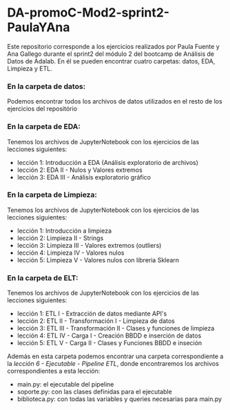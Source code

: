 # DA-promoC-Mod2-sprint2-PaulaYAna

Este repositorio corresponde a los ejercicios realizados por Paula Fuente y Ana Gallego durante el sprint2 del módulo 2 del bootcamp de Análisis de Datos de Adalab. En él se pueden encontrar cuatro carpetas: datos, EDA, Limpieza y ETL.

### En la carpeta de datos:

Podemos encontrar todos los archivos de datos utilizados en el resto de los ejercicios del repositório

### En la carpeta de EDA:

Tenemos los archivos de JupyterNotebook con los ejercicios de las lecciones siguientes:
- lección 1: Introducción a EDA (Análisis exploratorio de archivos)
- lección 2: EDA II - Nulos y Valores extremos
- lección 3: EDA III - Análisis exploratorio gráfico


### En la carpeta de Limpieza:

Tenemos los archivos de JupyterNotebook con los ejercicios de las lecciones siguientes:
- lección 1: Introducción a limpieza
- lección 2: Limpieza II - Strings
- lección 3: Limpieza III - Valores extremos (outliers)
- lección 4: Limpieza IV - Valores nulos 
- lección 5: Limpieza V - Valores nulos con libreria Sklearn

### En la carpeta de ELT:

Tenemos los archivos de JupyterNotebook con los ejercicios de las lecciones siguientes:
- lección 1: ETL I - Extracción de datos mediante API's
- lección 2: ETL II - Transformación I - Limpieza de datos
- lección 3: ETL III - Transformación II - Clases y funciones de limpieza
- lección 4: ETL IV - Carga I - Creación BBDD e inserción de datos
- lección 5: ETL V - Carga II - Clases y Funciones BBDD e inseción

Además en esta carpeta podemos encontrar una carpeta correspondiente a la *lección 6 - Ejecutable - Pipeline ETL*, donde encontraremos los archivos correspondientes a esta lección:

  - main.py: el ejecutable del pipeline
  - soporte.py: con las clases definidas para el ejecutable
  - biblioteca.py: con todas las variables y queries necesarias para main.py



